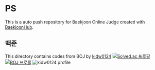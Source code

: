 # PS
This is a auto push repository for Baekjoon Online Judge created with [BaekjoonHub](https://github.com/BaekjoonHub/BaekjoonHub).

## 백준
This directory contains codes from BOJ by [kidw0124](https://www.acmicpc.net/user/kidw0124)
[![Solved.ac
프로필](http://mazassumnida.wtf/api/mini/generate_badge?boj=kidw0124)](https://solved.ac/kidw0124)
<br>
[![BOJ
프로필](http://mazassumnida.wtf/api/v2/generate_badge?boj=kidw0124)](https://icpc.me/kidw0124)
![kidw0124 profile](http://mazandi.herokuapp.com/api?handle=kidw0124)
